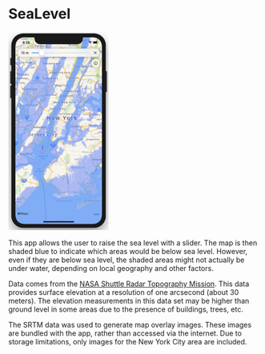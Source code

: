 # SeaLevel

<img src="https://raw.githubusercontent.com/gbrixey/SeaLevel/master/screenshot.png" alt="Screenshot of the SeaLevel app" width="200" />

This app allows the user to raise the sea level with a slider. The map is then shaded blue to indicate which areas would be below sea level. However, even if they are below sea level, the shaded areas might not actually be under water, depending on local geography and other factors.

Data comes from the [NASA Shuttle Radar Topography Mission](https://www2.jpl.nasa.gov/srtm/). This data provides surface elevation at a resolution of one arcsecond (about 30 meters). The elevation measurements in this data set may be higher than ground level in some areas due to the presence of buildings, trees, etc.

The SRTM data was used to generate map overlay images. These images are bundled with the app, rather than accessed via the internet. Due to storage limitations, only images for the New York City area are included.
